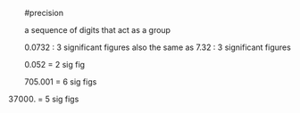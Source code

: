 #precision 

a sequence of digits that act as a group

0.0732 : 3 significant figures
also the same as
7.32 : 3 significant figures

0.052 = 2 sig fig

705.001 = 6 sig figs

37000. = 5 sig figs

